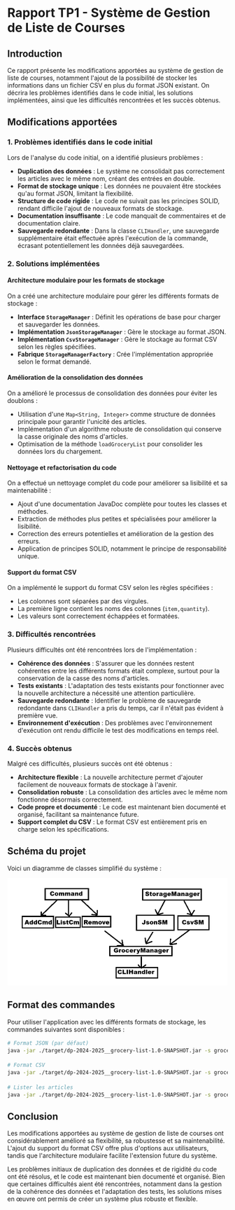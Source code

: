 # Rapport TP1 - Système de Gestion de Liste de Courses

## Introduction

Ce rapport présente les modifications apportées au système de gestion de liste de courses, notamment l'ajout de la possibilité de stocker les informations dans un fichier CSV en plus du format JSON existant. On décrira les problèmes identifiés dans le code initial, les solutions implémentées, ainsi que les difficultés rencontrées et les succès obtenus.

## Modifications apportées

### 1. Problèmes identifiés dans le code initial

Lors de l'analyse du code initial, on a identifié plusieurs problèmes :

- **Duplication des données** : Le système ne consolidait pas correctement les articles avec le même nom, créant des entrées en double.
- **Format de stockage unique** : Les données ne pouvaient être stockées qu'au format JSON, limitant la flexibilité.
- **Structure de code rigide** : Le code ne suivait pas les principes SOLID, rendant difficile l'ajout de nouveaux formats de stockage.
- **Documentation insuffisante** : Le code manquait de commentaires et de documentation claire.
- **Sauvegarde redondante** : Dans la classe `CLIHandler`, une sauvegarde supplémentaire était effectuée après l'exécution de la commande, écrasant potentiellement les données déjà sauvegardées.

### 2. Solutions implémentées

#### Architecture modulaire pour les formats de stockage

On a créé une architecture modulaire pour gérer les différents formats de stockage :

- **Interface `StorageManager`** : Définit les opérations de base pour charger et sauvegarder les données.
- **Implémentation `JsonStorageManager`** : Gère le stockage au format JSON.
- **Implémentation `CsvStorageManager`** : Gère le stockage au format CSV selon les règles spécifiées.
- **Fabrique `StorageManagerFactory`** : Crée l'implémentation appropriée selon le format demandé.

#### Amélioration de la consolidation des données

On a amélioré le processus de consolidation des données pour éviter les doublons :

- Utilisation d'une `Map<String, Integer>` comme structure de données principale pour garantir l'unicité des articles.
- Implémentation d'un algorithme robuste de consolidation qui conserve la casse originale des noms d'articles.
- Optimisation de la méthode `loadGroceryList` pour consolider les données lors du chargement.

#### Nettoyage et refactorisation du code

On a effectué un nettoyage complet du code pour améliorer sa lisibilité et sa maintenabilité :

- Ajout d'une documentation JavaDoc complète pour toutes les classes et méthodes.
- Extraction de méthodes plus petites et spécialisées pour améliorer la lisibilité.
- Correction des erreurs potentielles et amélioration de la gestion des erreurs.
- Application de principes SOLID, notamment le principe de responsabilité unique.

#### Support du format CSV

On a implémenté le support du format CSV selon les règles spécifiées :

- Les colonnes sont séparées par des virgules.
- La première ligne contient les noms des colonnes (`item,quantity`).
- Les valeurs sont correctement échappées et formatées.

### 3. Difficultés rencontrées

Plusieurs difficultés ont été rencontrées lors de l'implémentation :

- **Cohérence des données** : S'assurer que les données restent cohérentes entre les différents formats était complexe, surtout pour la conservation de la casse des noms d'articles.
- **Tests existants** : L'adaptation des tests existants pour fonctionner avec la nouvelle architecture a nécessité une attention particulière.
- **Sauvegarde redondante** : Identifier le problème de sauvegarde redondante dans `CLIHandler` a pris du temps, car il n'était pas évident à première vue.
- **Environnement d'exécution** : Des problèmes avec l'environnement d'exécution ont rendu difficile le test des modifications en temps réel.

### 4. Succès obtenus

Malgré ces difficultés, plusieurs succès ont été obtenus :

- **Architecture flexible** : La nouvelle architecture permet d'ajouter facilement de nouveaux formats de stockage à l'avenir.
- **Consolidation robuste** : La consolidation des articles avec le même nom fonctionne désormais correctement.
- **Code propre et documenté** : Le code est maintenant bien documenté et organisé, facilitant sa maintenance future.
- **Support complet du CSV** : Le format CSV est entièrement pris en charge selon les spécifications.

## Schéma du projet

Voici un diagramme de classes simplifié du système :

![Diagramme de classes du système de gestion de liste de courses](schema.png)

## Format des commandes

Pour utiliser l'application avec les différents formats de stockage, les commandes suivantes sont disponibles :

```bash
# Format JSON (par défaut)
java -jar ./target/dp-2024-2025__grocery-list-1.0-SNAPSHOT.jar -s groceries.json add "Lait" 10

# Format CSV
java -jar ./target/dp-2024-2025__grocery-list-1.0-SNAPSHOT.jar -s groceries.csv --format csv add "Lait" 10

# Lister les articles
java -jar ./target/dp-2024-2025__grocery-list-1.0-SNAPSHOT.jar -s groceries.json list
```

## Conclusion

Les modifications apportées au système de gestion de liste de courses ont considérablement amélioré sa flexibilité, sa robustesse et sa maintenabilité. L'ajout du support du format CSV offre plus d'options aux utilisateurs, tandis que l'architecture modulaire facilite l'extension future du système.

Les problèmes initiaux de duplication des données et de rigidité du code ont été résolus, et le code est maintenant bien documenté et organisé. Bien que certaines difficultés aient été rencontrées, notamment dans la gestion de la cohérence des données et l'adaptation des tests, les solutions mises en œuvre ont permis de créer un système plus robuste et flexible.
